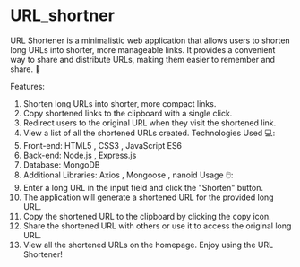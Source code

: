 # URL_shortner
URL Shortener is a minimalistic web application that allows users to shorten long URLs into shorter, more manageable links. It provides a convenient way to share and distribute URLs, making them easier to remember and share. 🚀

Features:
1. Shorten long URLs into shorter, more compact links. 
2. Copy shortened links to the clipboard with a single click. 
3. Redirect users to the original URL when they visit the shortened link. 
4. View a list of all the shortened URLs created. 
Technologies Used 💻:
1. Front-end: HTML5 , CSS3 , JavaScript ES6 
2. Back-end: Node.js , Express.js 
3. Database: MongoDB 
4. Additional Libraries: Axios , Mongoose , nanoid 
Usage 🖱️:
1. Enter a long URL in the input field and click the "Shorten" button. 
2. The application will generate a shortened URL for the provided long URL. 
3. Copy the shortened URL to the clipboard by clicking the copy icon. 
4. Share the shortened URL with others or use it to access the original long URL. 
5. View all the shortened URLs on the homepage. 
Enjoy using the URL Shortener! 
